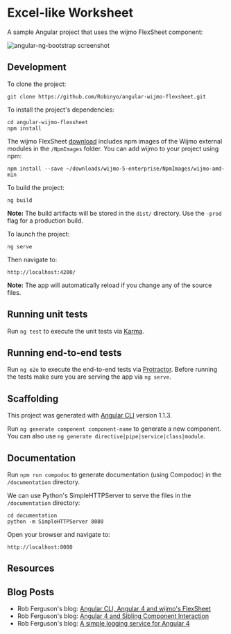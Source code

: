 # Excel-like Worksheet

A sample Angular project that uses the wijmo FlexSheet component:

![angular-ng-bootstrap screenshot](https://github.com/Robinyo/angular-wijmo-flexsheet/blob/master/excel-like-worksheet-with-ribbon.png)

## Development

To clone the project:

    git clone https://github.com/Robinyo/angular-wijmo-flexsheet.git

To install the project's dependencies:

    cd angular-wijmo-flexsheet
    npm install

The wijmo FlexSheet [download](https://www.grapecity.com/en/wijmo-flexsheet) includes npm images of the Wijmo external 
modules in the `/NpmImages` folder. You can add wijmo to your project using npm:

    npm install --save ~/downloads/wijmo-5-enterprise/NpmImages/wijmo-amd-min

To build the project:

    ng build

**Note:** The build artifacts will be stored in the `dist/` directory. Use the `-prod` flag for a production build.

To launch the project:

    ng serve

Then navigate to:
 
    http://localhost:4200/
     
**Note:** The app will automatically reload if you change any of the source files.

## Running unit tests

Run `ng test` to execute the unit tests via [Karma](https://karma-runner.github.io).

## Running end-to-end tests

Run `ng e2e` to execute the end-to-end tests via [Protractor](http://www.protractortest.org/).
Before running the tests make sure you are serving the app via `ng serve`.

## Scaffolding

This project was generated with [Angular CLI](https://github.com/angular/angular-cli) version 1.1.3.

Run `ng generate component component-name` to generate a new component. You can also use `ng generate directive|pipe|service|class|module`.

## Documentation

Run `npm run compodoc` to generate documentation (using Compodoc) in the `/documentation` directory.

We can use Python's SimpleHTTPServer to serve the files in the `/documentation` directory:

```
cd documentation
python -m SimpleHTTPServer 8080
```

Open your browser and navigate to:
```
http://localhost:8080
``` 

## Resources 

## Blog Posts 
* Rob Ferguson's blog: [Angular CLI, Angular 4 and wijmo's FlexSheet](https://robferguson.org/blog/2017/08/28/angular-cli-angular-4-and-wijmo-flexsheet/)
* Rob Ferguson's blog: [Angular 4 and Sibling Component Interaction](https://robferguson.org/blog/2017/08/31/angular-4-and-sibling-component-interaction/)
* Rob Ferguson's blog: [A simple logging service for Angular 4](https://robferguson.org/blog/2017/09/09/a-simple-logging-service-for-angular-4/)
